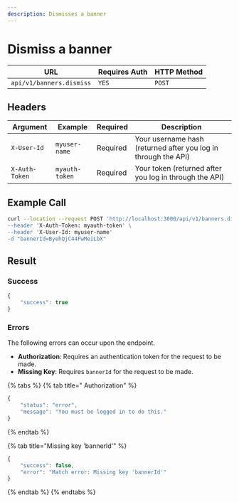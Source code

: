 ```yaml
---
description: Dismisses a banner
---
```


# Dismiss a banner

| URL                      | Requires Auth | HTTP Method |
| ------------------------ | ------------- | ----------- |
| `api/v1/banners.dismiss` | `YES`         | `POST`      |

## Headers

| Argument       | Example        | Required | Description                                                    |
| -------------- | -------------- | -------- | -------------------------------------------------------------- |
| `X-User-Id`    | `myuser-name`  | Required | Your username hash (returned after you log in through the API) |
| `X-Auth-Token` | `myauth-token` | Required | Your token (returned after you log in through the API)         |

## Example Call

```bash
curl --location --request POST 'http://localhost:3000/api/v1/banners.dismiss\
--header 'X-Auth-Token: myauth-token' \
--header 'X-User-Id: myuser-name'
-d "bannerId=ByehQjC44FwMeiLbX"
```

## Result

### Success

```javascript
{
    "success": true
}
```

### Errors

The following errors can occur upon the endpoint.

* **Authorization**: Requires an authentication token for the request to be made.
* **Missing Key**: Requires `bannerId` for the request to be made.

{% tabs %}
{% tab title=" Authorization" %}
```javascript
{
    "status": "error",
    "message": "You must be logged in to do this."
}
```


{% endtab %}

{% tab title="Missing key 'bannerId'" %}
```javascript
{
    "success": false,
    "error": "Match error: Missing key 'bannerId'"
}
```


{% endtab %}
{% endtabs %}

